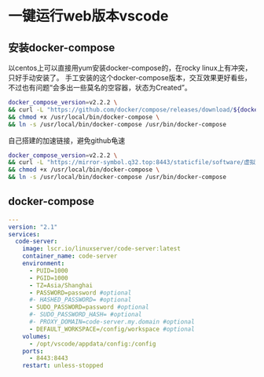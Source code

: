 # 一键运行web版本vscode



## 安装docker-compose

以centos上可以直接用yum安装docker-compose的，在rocky linux上有冲突，只好手动安装了。 手工安装的这个docker-compose版本，交互效果更好看些，不过也有问题“会多出一些莫名的空容器，状态为Created”。

```bash
docker_compose_version=v2.2.2 \
&& curl -L "https://github.com/docker/compose/releases/download/${docker_compose_version}/docker-compose-$(uname -s)-$(uname -m)" -o /usr/local/bin/docker-compose \
&& chmod +x /usr/local/bin/docker-compose \
&& ln -s /usr/local/bin/docker-compose /usr/bin/docker-compose
```

自己搭建的加速链接，避免github龟速

```bash
docker_compose_version=v2.2.2 \
&& curl -L "https://mirror-symbol.q32.top:8443/staticfile/software/虚拟化/docker/${docker_compose_version}/docker-compose-$(uname -s)-$(uname -m)" -o /usr/local/bin/docker-compose \
&& chmod +x /usr/local/bin/docker-compose \
&& ln -s /usr/local/bin/docker-compose /usr/bin/docker-compose
```

## docker-compose

```yaml
---
version: "2.1"
services:
  code-server:
    image: lscr.io/linuxserver/code-server:latest
    container_name: code-server
    environment:
      - PUID=1000
      - PGID=1000
      - TZ=Asia/Shanghai
      - PASSWORD=password #optional
      #- HASHED_PASSWORD= #optional
      - SUDO_PASSWORD=password #optional
      #- SUDO_PASSWORD_HASH= #optional
      #- PROXY_DOMAIN=code-server.my.domain #optional
      - DEFAULT_WORKSPACE=/config/workspace #optional
    volumes:
      - /opt/vscode/appdata/config:/config
    ports:
      - 8443:8443
    restart: unless-stopped

```

